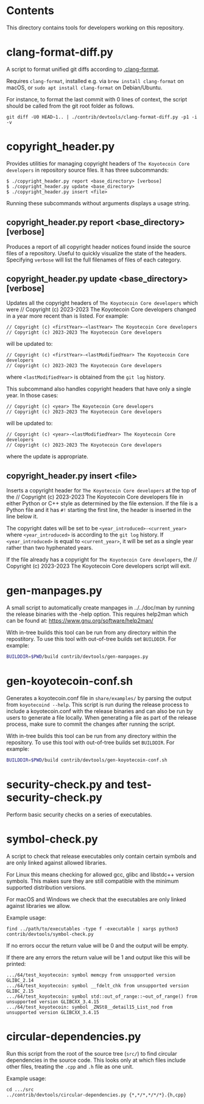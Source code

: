 Contents
========
This directory contains tools for developers working on this repository.

clang-format-diff.py
===================

A script to format unified git diffs according to [.clang-format](../../src/.clang-format).

Requires `clang-format`, installed e.g. via `brew install clang-format` on macOS,
or `sudo apt install clang-format` on Debian/Ubuntu.

For instance, to format the last commit with 0 lines of context,
the script should be called from the git root folder as follows.

```
git diff -U0 HEAD~1.. | ./contrib/devtools/clang-format-diff.py -p1 -i -v
```

copyright\_header.py
====================

Provides utilities for managing copyright headers of `The Koyotecoin Core
developers` in repository source files. It has three subcommands:

```
$ ./copyright_header.py report <base_directory> [verbose]
$ ./copyright_header.py update <base_directory>
$ ./copyright_header.py insert <file>
```
Running these subcommands without arguments displays a usage string.

copyright\_header.py report \<base\_directory\> [verbose]
---------------------------------------------------------

Produces a report of all copyright header notices found inside the source files
of a repository. Useful to quickly visualize the state of the headers.
Specifying `verbose` will list the full filenames of files of each category.

copyright\_header.py update \<base\_directory\> [verbose]
---------------------------------------------------------
Updates all the copyright headers of `The Koyotecoin Core developers` which were
// Copyright (c) 2023-2023 The Koyotecoin Core developers
changed in a year more recent than is listed. For example:
```
// Copyright (c) <firstYear>-<lastYear> The Koyotecoin Core developers
// Copyright (c) 2023-2023 The Koyotecoin Core developers
```
will be updated to:
```
// Copyright (c) <firstYear>-<lastModifiedYear> The Koyotecoin Core developers
// Copyright (c) 2023-2023 The Koyotecoin Core developers
```
where `<lastModifiedYear>` is obtained from the `git log` history.

This subcommand also handles copyright headers that have only a single year. In
those cases:
```
// Copyright (c) <year> The Koyotecoin Core developers
// Copyright (c) 2023-2023 The Koyotecoin Core developers
```
will be updated to:
```
// Copyright (c) <year>-<lastModifiedYear> The Koyotecoin Core developers
// Copyright (c) 2023-2023 The Koyotecoin Core developers
```
where the update is appropriate.

copyright\_header.py insert \<file\>
------------------------------------
Inserts a copyright header for `The Koyotecoin Core developers` at the top of the
// Copyright (c) 2023-2023 The Koyotecoin Core developers
file in either Python or C++ style as determined by the file extension. If the
file is a Python file and it has  `#!` starting the first line, the header is
inserted in the line below it.

The copyright dates will be set to be `<year_introduced>-<current_year>` where
`<year_introduced>` is according to the `git log` history. If
`<year_introduced>` is equal to `<current_year>`, it will be set as a single
year rather than two hyphenated years.

If the file already has a copyright for `The Koyotecoin Core developers`, the
// Copyright (c) 2023-2023 The Koyotecoin Core developers
script will exit.

gen-manpages.py
===============

A small script to automatically create manpages in ../../doc/man by running the release binaries with the -help option.
This requires help2man which can be found at: https://www.gnu.org/software/help2man/

With in-tree builds this tool can be run from any directory within the
repostitory. To use this tool with out-of-tree builds set `BUILDDIR`. For
example:

```bash
BUILDDIR=$PWD/build contrib/devtools/gen-manpages.py
```

gen-koyotecoin-conf.sh
===================

Generates a koyotecoin.conf file in `share/examples/` by parsing the output from `koyotecoind --help`. This script is run during the
release process to include a koyotecoin.conf with the release binaries and can also be run by users to generate a file locally.
When generating a file as part of the release process, make sure to commit the changes after running the script.

With in-tree builds this tool can be run from any directory within the
repository. To use this tool with out-of-tree builds set `BUILDDIR`. For
example:

```bash
BUILDDIR=$PWD/build contrib/devtools/gen-koyotecoin-conf.sh
```

security-check.py and test-security-check.py
============================================

Perform basic security checks on a series of executables.

symbol-check.py
===============

A script to check that release executables only contain
certain symbols and are only linked against allowed libraries.

For Linux this means checking for allowed gcc, glibc and libstdc++ version symbols.
This makes sure they are still compatible with the minimum supported distribution versions.

For macOS and Windows we check that the executables are only linked against libraries we allow.

Example usage:

    find ../path/to/executables -type f -executable | xargs python3 contrib/devtools/symbol-check.py

If no errors occur the return value will be 0 and the output will be empty.

If there are any errors the return value will be 1 and output like this will be printed:

    .../64/test_koyotecoin: symbol memcpy from unsupported version GLIBC_2.14
    .../64/test_koyotecoin: symbol __fdelt_chk from unsupported version GLIBC_2.15
    .../64/test_koyotecoin: symbol std::out_of_range::~out_of_range() from unsupported version GLIBCXX_3.4.15
    .../64/test_koyotecoin: symbol _ZNSt8__detail15_List_nod from unsupported version GLIBCXX_3.4.15

circular-dependencies.py
========================

Run this script from the root of the source tree (`src/`) to find circular dependencies in the source code.
This looks only at which files include other files, treating the `.cpp` and `.h` file as one unit.

Example usage:

    cd .../src
    ../contrib/devtools/circular-dependencies.py {*,*/*,*/*/*}.{h,cpp}
